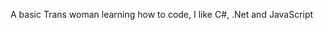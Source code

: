 A basic Trans woman learning how to code, I like C#, .Net and JavaScript

<!---
Oliviajp/Oliviajp is a ✨ special ✨ repository because its `README.md` (this file) appears on your GitHub profile.
You can click the Preview link to take a look at your changes.
--->
